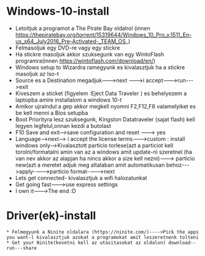 # Windows-10-install
  * Letoltjuk a programot a The Pirate Bay oldalrol (innen https://thepiratebay.org/torrent/15319644/Windows_10_Pro_v.1511_En-us_x64_July2016_Pre-Activated-_TEAM_OS_)
  * Felmasoljuk egy DVD-re vagy egy stickre
  * Ha stickre masoljuk akkor szuksegunk van egy WintoFlash programra(innen https://wintoflash.com/download/en/)
  * Windows setup to Wizardra ramegyunk es kivalasztjuk ha a stickre masoljuk az Iso-t
  * Source es a Destination megadjuk--->next --->i accept--->run--->exit
  * Kiveszem a sticket (figyelem :Eject Data Traveler ) es behelyezem a laptopba amire installalom a windows 10-t
  * Amikor ujraindul a gep  akkor megkell nyomni  F2,F12,F8 valamelyiket es be kell menni a Bios setupba
  * Boot Priorityra lesz szuksegunk, Kingston Datatraveler (sajat flash) kell legyen legfelul,onnan kezdi a butolast
  * F10 Save and exit-->save configuration and reset ---> yes
  * Language-->next--> i accept the license terms--->custom : install windows only-->Kivalasztott particio torlese(azt a particiot kell torolni/formatalni amin van az a windows amit update-ni szeretnel (ha van nev akkor az alapjan ha nincs akkor  a size kell nezni)---> particio new(azt a meretet adjuk meg altalaban amit automatikusan behoz--->apply---->particio format---->next
  * Lets get connected- kivalasztjuk a wifi halozatunkat
  * Get going fast--->use express settings
  * I own it--->The end :D
  
  # Driver(ek)-install
    * Felmegyunk a Ninite oldalara (https://ninite.com/)---->Pick the apps you want-l kivalasztjuk azokat a programokat amit leszeretnenk tolteni
    * Get your Ninite(kovetni kell az utasitasokat az oldalon) download--run---share
